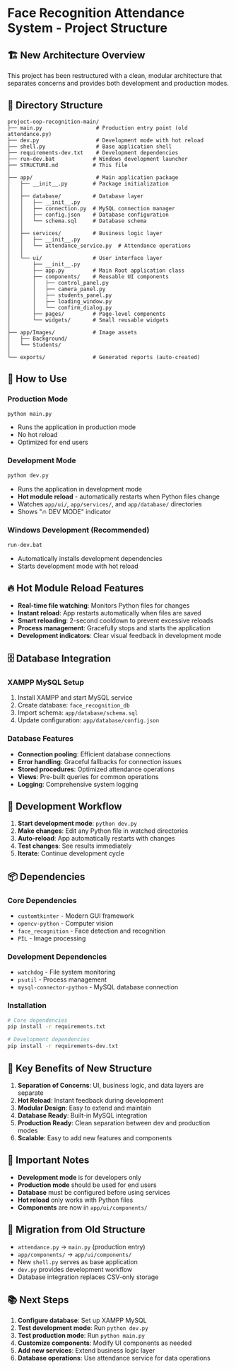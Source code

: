 # Face Recognition Attendance System - Project Structure

## 🏗️ **New Architecture Overview**

This project has been restructured with a clean, modular architecture that separates concerns and provides both development and production modes.

## 📁 **Directory Structure**

```
project-oop-recognition-main/
├── main.py                 # Production entry point (old attendance.py)
├── dev.py                  # Development mode with hot reload
├── shell.py                # Base application shell
├── requirements-dev.txt    # Development dependencies
├── run-dev.bat            # Windows development launcher
├── STRUCTURE.md           # This file
│
├── app/                    # Main application package
│   ├── __init__.py        # Package initialization
│   │
│   ├── database/          # Database layer
│   │   ├── __init__.py
│   │   ├── connection.py  # MySQL connection manager
│   │   ├── config.json    # Database configuration
│   │   └── schema.sql     # Database schema
│   │
│   ├── services/          # Business logic layer
│   │   ├── __init__.py
│   │   └── attendance_service.py  # Attendance operations
│   │
│   └── ui/                # User interface layer
│       ├── __init__.py
│       ├── app.py         # Main Root application class
│       ├── components/    # Reusable UI components
│       │   ├── control_panel.py
│       │   ├── camera_panel.py
│       │   ├── students_panel.py
│       │   ├── loading_window.py
│       │   └── confirm_dialog.py
│       ├── pages/         # Page-level components
│       └── widgets/       # Small reusable widgets
│
├── app/Images/            # Image assets
│   ├── Background/
│   └── Students/
│
└── exports/               # Generated reports (auto-created)
```

## 🚀 **How to Use**

### **Production Mode**

```bash
python main.py
```

- Runs the application in production mode
- No hot reload
- Optimized for end users

### **Development Mode**

```bash
python dev.py
```

- Runs the application in development mode
- **Hot module reload** - automatically restarts when Python files change
- Watches `app/ui/`, `app/services/`, and `app/database/` directories
- Shows "🔥 DEV MODE" indicator

### **Windows Development (Recommended)**

```bash
run-dev.bat
```

- Automatically installs development dependencies
- Starts development mode with hot reload

## 🔥 **Hot Module Reload Features**

- **Real-time file watching**: Monitors Python files for changes
- **Instant reload**: App restarts automatically when files are saved
- **Smart reloading**: 2-second cooldown to prevent excessive reloads
- **Process management**: Gracefully stops and starts the application
- **Development indicators**: Clear visual feedback in development mode

## 🗄️ **Database Integration**

### **XAMPP MySQL Setup**

1. Install XAMPP and start MySQL service
2. Create database: `face_recognition_db`
3. Import schema: `app/database/schema.sql`
4. Update configuration: `app/database/config.json`

### **Database Features**

- **Connection pooling**: Efficient database connections
- **Error handling**: Graceful fallbacks for connection issues
- **Stored procedures**: Optimized attendance operations
- **Views**: Pre-built queries for common operations
- **Logging**: Comprehensive system logging

## 🔧 **Development Workflow**

1. **Start development mode**: `python dev.py`
2. **Make changes**: Edit any Python file in watched directories
3. **Auto-reload**: App automatically restarts with changes
4. **Test changes**: See results immediately
5. **Iterate**: Continue development cycle

## 📦 **Dependencies**

### **Core Dependencies**

- `customtkinter` - Modern GUI framework
- `opencv-python` - Computer vision
- `face_recognition` - Face detection and recognition
- `PIL` - Image processing

### **Development Dependencies**

- `watchdog` - File system monitoring
- `psutil` - Process management
- `mysql-connector-python` - MySQL database connection

### **Installation**

```bash
# Core dependencies
pip install -r requirements.txt

# Development dependencies
pip install -r requirements-dev.txt
```

## 🎯 **Key Benefits of New Structure**

1. **Separation of Concerns**: UI, business logic, and data layers are separate
2. **Hot Reload**: Instant feedback during development
3. **Modular Design**: Easy to extend and maintain
4. **Database Ready**: Built-in MySQL integration
5. **Production Ready**: Clean separation between dev and production modes
6. **Scalable**: Easy to add new features and components

## 🚨 **Important Notes**

- **Development mode** is for developers only
- **Production mode** should be used for end users
- **Database** must be configured before using services
- **Hot reload** only works with Python files
- **Components** are now in `app/ui/components/`

## 🔄 **Migration from Old Structure**

- `attendance.py` → `main.py` (production entry)
- `app/components/` → `app/ui/components/`
- New `shell.py` serves as base application
- `dev.py` provides development workflow
- Database integration replaces CSV-only storage

## 📚 **Next Steps**

1. **Configure database**: Set up XAMPP MySQL
2. **Test development mode**: Run `python dev.py`
3. **Test production mode**: Run `python main.py`
4. **Customize components**: Modify UI components as needed
5. **Add new services**: Extend business logic layer
6. **Database operations**: Use attendance service for data operations
